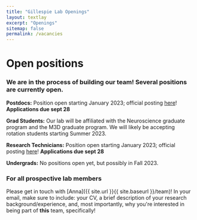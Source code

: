 ```yaml
---
title: "Gillespie Lab Openings"
layout: textlay
excerpt: "Openings"
sitemap: false
permalink: /vacancies
---
```


# Open positions

### We are in the process of building our team! Several positions are currently open.

**Postdocs:** Position open starting January 2023; official posting [here](https://jobrxiv.org/job/gillespie-lab-at-the-university-of-washington-27778-postdoctoral-fellowship-hippocampal-spatial-representations-in-aging-and-alzheimers-disease/)! **Applications due sept 28**

**Grad Students:** Our lab will be affiliated with the Neuroscience graduate program and the M3D graduate program. We will likely be accepting rotation students starting Summer 2023.

**Research Technicians:** Position open starting January 2023; official posting [here](https://jobrxiv.org/job/gillespie-lab-at-the-university-of-washington-27778-research-assistant-lab-manager-in-systems-neuroscience-lab/)! **Applications due sept 28**

**Undergrads:** No positions open yet, but possibly in Fall 2023. 

### For all prospective lab members
Please get in touch with [Anna]({{ site.url }}{{ site.baseurl }}/team)! In your email, make sure to include: your CV, a brief description of your research background/experience, and, most importantly, why you're interested in being part of **this** team, specifically!





<!-- <figure>
<img src="{{ site.url }}{{ site.baseurl }}/images/picpic/Gallery/DSC_0696.jpg" width="95%">
</figure> -->

